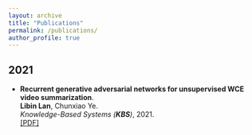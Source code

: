 ```yaml
---
layout: archive
title: "Publications"
permalink: /publications/
author_profile: true
---
```


## 2021
* <b>Recurrent generative adversarial networks for unsupervised WCE video summarization</b>. <br>
<b>Libin Lan</b>, Chunxiao Ye. <br>
<i>Knowledge-Based Systems (**KBS**)</i>, 2021. <br>
[[PDF]](https://cqushine.github.io/files/Adv-Ptr-Der-SUM/2021-KBS-Adv-Ptr-Der-SUM.pdf)

<!-- {% if author.googlescholar %}
  You can also find my articles on <u><a href="{{author.googlescholar}}">my Google Scholar profile</a>.</u>
{% endif %}

{% include base_path %}

{% for post in site.publications reversed %}
  {% include archive-single.html %}
{% endfor %} -->
